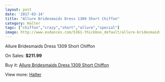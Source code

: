 ```yaml
---
layout: post
date: '2017-03-14'
title: "Allure Bridesmaids Dress 1309 Short Chiffon"
category: Halter
tags: ["chiffon","crazy","short","allure","special"]
image: http://www.eudances.com/5361-thickbox_default/allure-bridesmaids-dress-1309-short-chiffon.jpg
---
```

Allure Bridesmaids Dress 1309 Short Chiffon

On Sales: **$211.99**
<a href="https://www.eudances.com/en/halter/1824-allure-bridesmaids-dress-1309-short-chiffon.html"><amp-img layout="responsive" width="600" height="600" src="//www.eudances.com/5361-thickbox_default/allure-bridesmaids-dress-1309-short-chiffon.jpg" alt="Allure Bridesmaids Dress 1309 Short Chiffon 0" /></a>
<a href="https://www.eudances.com/en/halter/1824-allure-bridesmaids-dress-1309-short-chiffon.html"><amp-img layout="responsive" width="600" height="600" src="//www.eudances.com/5363-thickbox_default/allure-bridesmaids-dress-1309-short-chiffon.jpg" alt="Allure Bridesmaids Dress 1309 Short Chiffon 1" /></a>
<a href="https://www.eudances.com/en/halter/1824-allure-bridesmaids-dress-1309-short-chiffon.html"><amp-img layout="responsive" width="600" height="600" src="//www.eudances.com/5362-thickbox_default/allure-bridesmaids-dress-1309-short-chiffon.jpg" alt="Allure Bridesmaids Dress 1309 Short Chiffon 2" /></a>

Buy it: [Allure Bridesmaids Dress 1309 Short Chiffon](https://www.eudances.com/en/halter/1824-allure-bridesmaids-dress-1309-short-chiffon.html "Allure Bridesmaids Dress 1309 Short Chiffon")

View more: [Halter](https://www.eudances.com/en/19-halter "Halter")